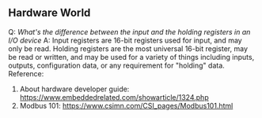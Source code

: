 ## Hardware World

Q: _What's the difference between the input and the holding registers in an I/O device_
A: Input registers are 16-bit registers used for input, and may only be read. Holding registers are the most universal 16-bit register, may be read or written, and may be used for a variety of things including inputs, outputs, configuration data, or any requirement for "holding" data.
Reference:

1. About hardware developer guide: https://www.embeddedrelated.com/showarticle/1324.php
2. Modbus 101: https://www.csimn.com/CSI_pages/Modbus101.html
